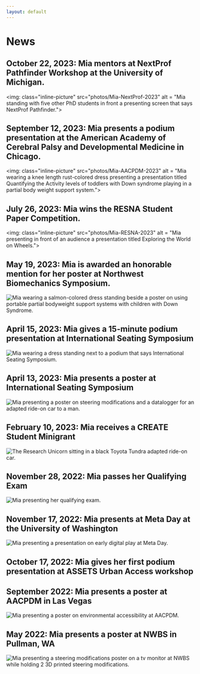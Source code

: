 ```yaml
---
layout: default
---
```


# News
## October 22, 2023: Mia mentors at NextProf Pathfinder Workshop at the University of Michigan.
<img: class="inline-picture" src="photos/Mia-NextProf-2023" alt = "Mia standing with five other PhD students in front a presenting screen that says NextProf Pathfinder.">

## September 12, 2023: Mia presents a podium presentation at the American Academy of Cerebral Palsy and Developmental Medicine in Chicago.
<img: class="inline-picture" src="photos/Mia-AACPDM-2023" alt = "Mia wearing a knee length rust-colored dress presenting a presentation titled Quantifying the Activity levels of toddlers with Down syndrome playing in a partial body weight support system.">

## July 26, 2023: Mia wins the RESNA Student Paper Competition.
<img: class="inline-picture" src="photos/Mia-RESNA-2023" alt = "Mia presenting in front of an audience a presentation titled Exploring the World on Wheels.">

## May 19, 2023: Mia is awarded an honorable mention for her poster at Northwest Biomechanics Symposium.
<img class="inline-picture" src="photos/NWBS-Presentation-2023.jpg" alt = "Mia wearing a salmon-colored dress standing beside a poster on using portable partial bodyweight support systems with children with Down Syndrome.">

## April 15, 2023: Mia gives a 15-minute podium presentation at International Seating Symposium
<img class="inline-picture" src="photos/ISS-Podium-Presentation-2023.jpg" alt = "Mia wearing a dress standing next to a podium that says International Seating Symposium.">

## April 13, 2023: Mia presents a poster at International Seating Symposium
<img class="inline-picture" src="photos/ISS-Poster-Presentation-2023.jpg" alt = "Mia presenting a poster on steering modifications and a datalogger for an adapted ride-on car to a man.">

## February 10, 2023: Mia receives a CREATE Student Minigrant
<img class="inline-picture" src="photos/ROC1.JPEG" alt = "The Research Unicorn sitting in a black Toyota Tundra adapted ride-on car.">

## November 28, 2022: Mia passes her Qualifying Exam
<img class="inline-picture" src="photos/Mia-Qualifying-Exam.JPG" alt = "Mia presenting her qualifying exam.">

## November 17, 2022: Mia presents at Meta Day at the University of Washington
<img class="inline-picture" src="photos/Meta-Day-2022.JPEG" alt = "Mia presenting a presentation on early digital play at Meta Day.">

## October 17, 2022: Mia gives her first podium presentation at ASSETS Urban Access workshop

## September 2022: Mia presents a poster at AACPDM in Las Vegas
<img class="inline-picture" src="photos/AACPDM-Presentation-Sep-2022.jpeg" alt = "Mia presenting a poster on environmental accessibility at AACPDM.">

## May 2022: Mia presents a poster at NWBS in Pullman, WA
<img class="inline-picture" src="photos/NWBS-Presentation-May-2022.jpeg" alt = "Mia presenting a steering modifications poster on a tv monitor at NWBS while holding 2 3D printed steering modifications.">
